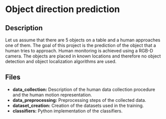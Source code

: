 # Object direction prediction

## Description
Let us assume that there are 5 objects on a table and a human approaches one of them. The goal of this project is the prediction of the object that a human tries to approach. Human monitoring is achieved using a RGB-D camera. The objects are placed in known locations and therefore no object detection and object localization algorithms are used.

## Files

* <b> data_collection:</b> Description of the human data collection procedure and the human motion representation.
* <b> data_preprocessing:</b> Preprocessing steps of the collected data.
* <b> dataset_creation:</b> Creation of the datasets used in the training.
* <b> classifiers:</b> Python implementation of the classifiers.

